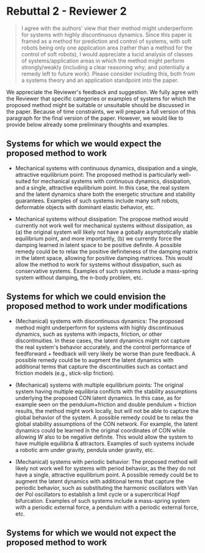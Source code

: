# Rebuttal 2 - Reviewer 2

> I agree with the authors' view that their method might underperform for systems with highly discontinuous dynamics. Since this paper is framed as a method for prediction and control of systems, with soft robots being only one application area (rather than a method for the control of soft robots), I would appreciate a lucid analysis of classes of systems/application areas in which the method might perform strongly/weakly (including a clear reasoning why; and potentially a remedy left to future work). Please consider including this, both from a systems theory and an application standpoint into the paper.

We appreciate the Reviewer's feedback and suggestion. We fully agree with the Reviewer that specific categories or examples of systems for which the proposed method might be suitable or unsuitable should be discussed in the paper. Because of time constraints, we will prepare a full version of this paragraph for the final version of the paper. However, we would like to provide below already some preliminary thoughts and examples.

## Systems for which we would expect the proposed method to work

- Mechanical systems with continuous dynamics, dissipation and a single, attractive equilibrium point: The proposed method is particularly well-suited for mechanical systems with continuous dynamics, dissipation, and a single, attractive equilibrium point. In this case, the real system and the latent dynamics share both the energetic structure and stability guarantees. Examples of such systems include many soft robots, deformable objects with dominant elastic behavior, etc.

- Mechanical systems without dissipation: The propose method would currently not work well for mechanical systems without dissipation, as (a) the original system will likely not have a gobally asymptotically stable equilibrium point, and more importantly, (b) we currently force the damping learned in latent space to be positive definite. A possible remedy could be to relax the positive definiteness of the damping matrix in the latent space, allowing for positive damping matrices. This would allow the method to work for systems without dissipation, such as conservative systems. Examples of such systems include a mass-spring system without damping, the n-body problem, etc.


## Systems for which we could envision the proposed method to work under modifications

- (Mechanical) systems with discontinuous dynamics: The proposed method might underperform for systems with highly discontinuous dynamics, such as systems with impacts, friction, or other discontinuities. In these cases, the latent dynamics might not capture the real system's behavior accurately, and the control performance of feedforward + feedback will very likely be worse than pure feedback. A possible remedy could be to augment the latent dynamics with additional terms that capture the discontinuities such as contact and friction models (e.g., stick-slip friction).

- (Mechanical) systems with multiple equilibrium points: The original system having multiple equilibria conflicts with the stability assumptions underlying the proposed CON latent dynamics. In this case, as for example seen on the pendulum+friction and double pendulum + friction results, the method might work locally, but will not be able to capture the global behavior of the system. A possible remedy could be to relax the global stability assumptions of the CON network. For example, the latent dynamics could be learned in the original coordinates of CON while allowing $W$ also to be negative definite. This would allow the system to have multiple equilibria & attractors. Examples of such systems include a robotic arm under gravity, pendula under gravity, etc.

- (Mechanical) systems with periodic behavior: The proposed method will likely not work well for systems with period behavior, as the they do not have a single, attractive equilibrium point. A possible remedy could be to augment the latent dynamics with additional terms that capture the periodic behavior, such as substituting the harmonic oscillators with Van der Pol oscillators to establish a limit cycle or a supercritical Hopf bifurcation. Examples of such systems include a mass-spring system with a periodic external force, a pendulum with a periodic external force, etc.

## Systems for which we would not expect the proposed method to work
